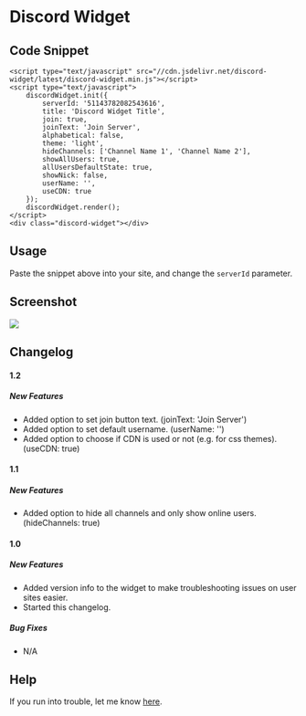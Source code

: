 # Discord Widget
## Code Snippet
    <script type="text/javascript" src="//cdn.jsdelivr.net/discord-widget/latest/discord-widget.min.js"></script>
    <script type="text/javascript">
        discordWidget.init({
            serverId: '51143782082543616',
            title: 'Discord Widget Title',
            join: true,
            joinText: 'Join Server',
            alphabetical: false,
            theme: 'light',
            hideChannels: ['Channel Name 1', 'Channel Name 2'],
            showAllUsers: true,
            allUsersDefaultState: true,
            showNick: false,
            userName: '',
            useCDN: true
        });
        discordWidget.render();
    </script>
    <div class="discord-widget"></div>

## Usage
Paste the snippet above into your site, and change the `serverId` parameter.

## Screenshot
![](http://i.imgur.com/6zRoK2V.png)

## Changelog
#### 1.2
##### New Features
* Added option to set join button text. (joinText: 'Join Server')
* Added option to set default username. (userName: '')
* Added option to choose if CDN is used or not (e.g. for css themes). (useCDN: true)


#### 1.1
##### New Features
* Added option to hide all channels and only show online users. (hideChannels: true)


#### 1.0
##### New Features
* Added version info to the widget to make troubleshooting issues on user sites easier.
* Started this changelog.

##### Bug Fixes
* N/A

## Help
If you run into trouble, let me know [here](https://github.com/RestingCoder/discord-widget/issues).
